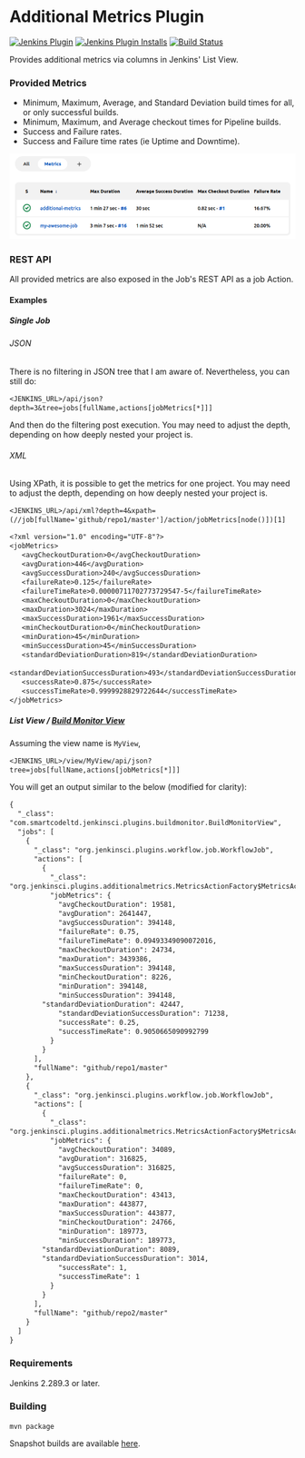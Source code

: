 Additional Metrics Plugin
=========================

[![Jenkins Plugin](https://img.shields.io/jenkins/plugin/v/additional-metrics.svg)](https://plugins.jenkins.io/additional-metrics)
[![Jenkins Plugin Installs](https://img.shields.io/jenkins/plugin/i/additional-metrics.svg?color=blue)](https://plugins.jenkins.io/additional-metrics)
[![Build Status](https://ci.jenkins.io/buildStatus/icon?job=Plugins/additional-metrics-plugin/master)](https://ci.jenkins.io/job/Plugins/job/additional-metrics-plugin/job/master/)

Provides additional metrics via columns in Jenkins' List View.

### Provided Metrics
- Minimum, Maximum, Average, and Standard Deviation build times for all, or only successful builds.
- Minimum, Maximum, and Average checkout times for Pipeline builds.
- Success and Failure rates.
- Success and Failure time rates (ie Uptime and Downtime).

![](images/screenshot.png)

### REST API
All provided metrics are also exposed in the Job's REST API as a job Action.

#### Examples

##### Single Job

###### JSON
There is no filtering in JSON tree that I am aware of. Nevertheless, you can still do:
```
<JENKINS_URL>/api/json?depth=3&tree=jobs[fullName,actions[jobMetrics[*]]]
```
And then do the filtering post execution. You may need to adjust the depth, depending on how deeply nested your project is.

###### XML
Using XPath, it is possible to get the metrics for one project. You may need to adjust the depth, depending on how deeply nested your project is.
```
<JENKINS_URL>/api/xml?depth=4&xpath=(//job[fullName='github/repo1/master']/action/jobMetrics[node()])[1]
```

```
<?xml version="1.0" encoding="UTF-8"?>
<jobMetrics>
   <avgCheckoutDuration>0</avgCheckoutDuration>
   <avgDuration>446</avgDuration>
   <avgSuccessDuration>240</avgSuccessDuration>
   <failureRate>0.125</failureRate>
   <failureTimeRate>0.00000711702773729547-5</failureTimeRate>
   <maxCheckoutDuration>0</maxCheckoutDuration>
   <maxDuration>3024</maxDuration>
   <maxSuccessDuration>1961</maxSuccessDuration>
   <minCheckoutDuration>0</minCheckoutDuration>
   <minDuration>45</minDuration>
   <minSuccessDuration>45</minSuccessDuration>
   <standardDeviationDuration>819</standardDeviationDuration>
   <standardDeviationSuccessDuration>493</standardDeviationSuccessDuration>
   <successRate>0.875</successRate>
   <successTimeRate>0.9999928829722644</successTimeRate>
</jobMetrics>
```

##### List View / [Build Monitor View](https://plugins.jenkins.io/build-monitor-plugin)
Assuming the view name is `MyView`,
```
<JENKINS_URL>/view/MyView/api/json?tree=jobs[fullName,actions[jobMetrics[*]]]
```

You will get an output similar to the below (modified for clarity):

```
{
  "_class": "com.smartcodeltd.jenkinsci.plugins.buildmonitor.BuildMonitorView",
  "jobs": [
    {
      "_class": "org.jenkinsci.plugins.workflow.job.WorkflowJob",
      "actions": [
        {
          "_class": "org.jenkinsci.plugins.additionalmetrics.MetricsActionFactory$MetricsAction",
          "jobMetrics": {
            "avgCheckoutDuration": 19581,
            "avgDuration": 2641447,
            "avgSuccessDuration": 394148,
            "failureRate": 0.75,
            "failureTimeRate": 0.09493349090072016,
            "maxCheckoutDuration": 24734,
            "maxDuration": 3439386,
            "maxSuccessDuration": 394148,
            "minCheckoutDuration": 8226,
            "minDuration": 394148,
            "minSuccessDuration": 394148,
	    "standardDeviationDuration": 42447,
            "standardDeviationSuccessDuration": 71238,
            "successRate": 0.25,
            "successTimeRate": 0.9050665090992799
          }
        }
      ],
      "fullName": "github/repo1/master"
    },
    {
      "_class": "org.jenkinsci.plugins.workflow.job.WorkflowJob",
      "actions": [
        {
          "_class": "org.jenkinsci.plugins.additionalmetrics.MetricsActionFactory$MetricsAction",
          "jobMetrics": {
            "avgCheckoutDuration": 34089,
            "avgDuration": 316825,
            "avgSuccessDuration": 316825,
            "failureRate": 0,
            "failureTimeRate": 0,
            "maxCheckoutDuration": 43413,
            "maxDuration": 443877,
            "maxSuccessDuration": 443877,
            "minCheckoutDuration": 24766,
            "minDuration": 189773,
            "minSuccessDuration": 189773,
	    "standardDeviationDuration": 8089,
	    "standardDeviationSuccessDuration": 3014,
            "successRate": 1,
            "successTimeRate": 1
          }
        }
      ],
      "fullName": "github/repo2/master"
    }
  ]
}
```

### Requirements
Jenkins 2.289.3 or later.

### Building
```
mvn package
```

Snapshot builds are available [here](https://ci.jenkins.io/blue/organizations/jenkins/Plugins%2Fadditional-metrics-plugin/branches/).
